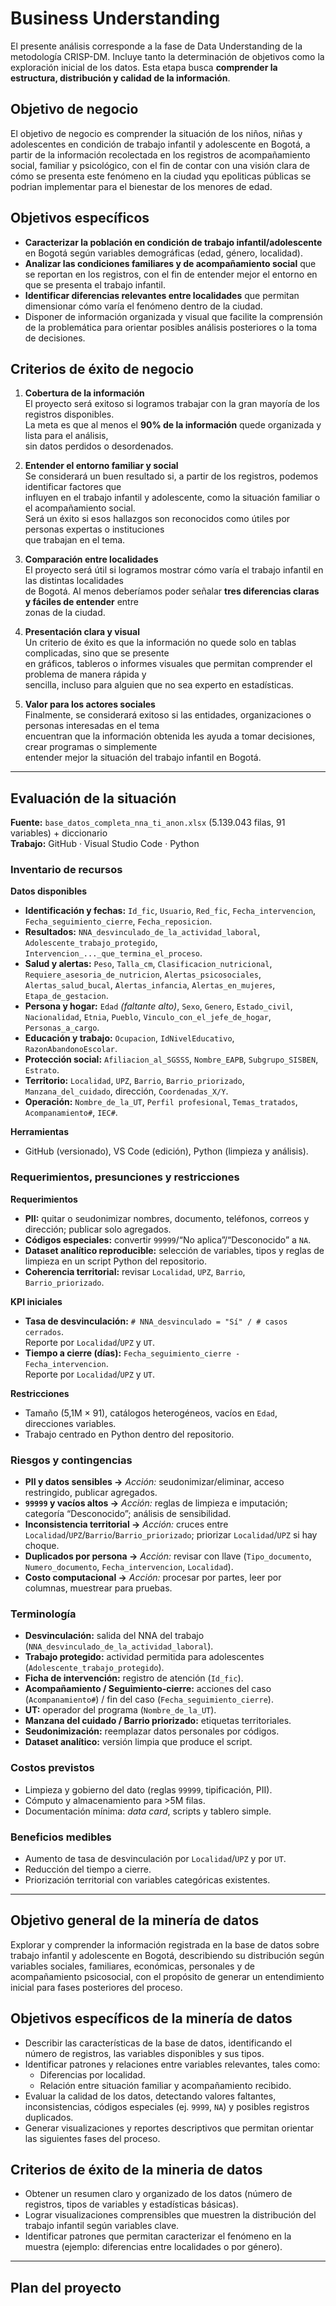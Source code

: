 # Business Understanding
El presente análisis corresponde a la fase de Data Understanding de la metodología CRISP-DM. Incluye tanto la determinación de objetivos como la exploración inicial de los datos. Esta etapa busca **comprender la estructura, distribución y calidad de la información**.  

## Objetivo de negocio  
El objetivo de negocio es comprender la situación de los niños, niñas y adolescentes en condición de trabajo infantil y adolescente en Bogotá, a partir de la información recolectada en los registros de acompañamiento social, familiar y psicológico, con el fin de contar con una visión clara de cómo se presenta este fenómeno en la ciudad yqu epoliticas públicas se podrian implementar para el bienestar de los menores de edad.  

## Objetivos específicos 
- **Caracterizar la población en condición de trabajo infantil/adolescente** en Bogotá según variables demográficas (edad, género, localidad).  
- **Analizar las condiciones familiares y de acompañamiento social** que se reportan en los registros, con el fin de entender mejor el entorno en que se presenta el trabajo infantil.  
- **Identificar diferencias relevantes entre localidades** que permitan dimensionar cómo varía el fenómeno dentro de la ciudad.  
- Disponer de información organizada y visual que facilite la comprensión de la problemática para orientar posibles análisis posteriores o la toma de decisiones.  

## Criterios de éxito de negocio

1. **Cobertura de la información**  
   El proyecto será exitoso si logramos trabajar con la gran mayoría de los registros disponibles.  
   La meta es que al menos el **90% de la información** quede organizada y lista para el análisis,  
   sin datos perdidos o desordenados.  

2. **Entender el entorno familiar y social**  
   Se considerará un buen resultado si, a partir de los registros, podemos identificar factores que  
   influyen en el trabajo infantil y adolescente, como la situación familiar o el acompañamiento social.  
   Será un éxito si esos hallazgos son reconocidos como útiles por personas expertas o instituciones  
   que trabajan en el tema.  

3. **Comparación entre localidades**  
   El proyecto será útil si logramos mostrar cómo varía el trabajo infantil en las distintas localidades  
   de Bogotá. Al menos deberíamos poder señalar **tres diferencias claras y fáciles de entender** entre  
   zonas de la ciudad.  

4. **Presentación clara y visual**  
   Un criterio de éxito es que la información no quede solo en tablas complicadas, sino que se presente  
   en gráficos, tableros o informes visuales que permitan comprender el problema de manera rápida y  
   sencilla, incluso para alguien que no sea experto en estadísticas.  

5. **Valor para los actores sociales**  
   Finalmente, se considerará exitoso si las entidades, organizaciones o personas interesadas en el tema  
   encuentran que la información obtenida les ayuda a tomar decisiones, crear programas o simplemente  
   entender mejor la situación del trabajo infantil en Bogotá.  

---

## Evaluación de la situación

**Fuente:** `base_datos_completa_nna_ti_anon.xlsx` (5.139.043 filas, 91 variables) + diccionario  
**Trabajo:** GitHub · Visual Studio Code · Python



### Inventario de recursos

**Datos disponibles**

- **Identificación y fechas:** `Id_fic`, `Usuario`, `Red_fic`, `Fecha_intervencion`, `Fecha_seguimiento_cierre`, `Fecha_reposicion`.
- **Resultados:** `NNA_desvinculado_de_la_actividad_laboral`, `Adolescente_trabajo_protegido`, `Intervencion_..._que_termina_el_proceso`.
- **Salud y alertas:** `Peso`, `Talla_cm`, `Clasificacion_nutricional`, `Requiere_asesoria_de_nutricion`, `Alertas_psicosociales`, `Alertas_salud_bucal`, `Alertas_infancia`, `Alertas_en_mujeres`, `Etapa_de_gestacion`.
- **Persona y hogar:** `Edad` *(faltante alto)*, `Sexo`, `Genero`, `Estado_civil`, `Nacionalidad`, `Etnia`, `Pueblo`, `Vinculo_con_el_jefe_de_hogar`, `Personas_a_cargo`.
- **Educación y trabajo:** `Ocupacion`, `IdNivelEducativo`, `RazonAbandonoEscolar`.
- **Protección social:** `Afiliacion_al_SGSSS`, `Nombre_EAPB`, `Subgrupo_SISBEN`, `Estrato`.
- **Territorio:** `Localidad`, `UPZ`, `Barrio`, `Barrio_priorizado`, `Manzana_del_cuidado`, dirección, `Coordenadas_X/Y`.
- **Operación:** `Nombre_de_la_UT`, `Perfil profesional`, `Temas_tratados`, `Acompanamiento#`, `IEC#`.

**Herramientas**
- GitHub (versionado), VS Code (edición), Python (limpieza y análisis).


### Requerimientos, presunciones y restricciones

**Requerimientos**
- **PII:** quitar o seudonimizar nombres, documento, teléfonos, correos y dirección; publicar solo agregados.
- **Códigos especiales:** convertir `99999`/“No aplica”/“Desconocido” a `NA`.
- **Dataset analítico reproducible:** selección de variables, tipos y reglas de limpieza en un script Python del repositorio.
- **Coherencia territorial:** revisar `Localidad`, `UPZ`, `Barrio`, `Barrio_priorizado`.

**KPI iniciales**
- **Tasa de desvinculación:** `# NNA_desvinculado = "Sí" / # casos cerrados`.  
  Reporte por `Localidad`/`UPZ` y `UT`.
- **Tiempo a cierre (días):** `Fecha_seguimiento_cierre - Fecha_intervencion`.  
  Reporte por `Localidad`/`UPZ` y `UT`.

**Restricciones**
- Tamaño (5,1M × 91), catálogos heterogéneos, vacíos en `Edad`, direcciones variables.
- Trabajo centrado en Python dentro del repositorio.



### Riesgos y contingencias
- **PII y datos sensibles →** *Acción:* seudonimizar/eliminar, acceso restringido, publicar agregados.
- **`99999` y vacíos altos →** *Acción:* reglas de limpieza e imputación; categoría “Desconocido”; análisis de sensibilidad.
- **Inconsistencia territorial →** *Acción:* cruces entre `Localidad`/`UPZ`/`Barrio`/`Barrio_priorizado`; priorizar `Localidad`/`UPZ` si hay choque.
- **Duplicados por persona →** *Acción:* revisar con llave (`Tipo_documento`, `Numero_documento`, `Fecha_intervencion`, `Localidad`).
- **Costo computacional →** *Acción:* procesar por partes, leer por columnas, muestrear para pruebas.


### Terminología
- **Desvinculación:** salida del NNA del trabajo (`NNA_desvinculado_de_la_actividad_laboral`).
- **Trabajo protegido:** actividad permitida para adolescentes (`Adolescente_trabajo_protegido`).
- **Ficha de intervención:** registro de atención (`Id_fic`).
- **Acompañamiento / Seguimiento-cierre:** acciones del caso (`Acompanamiento#`) / fin del caso (`Fecha_seguimiento_cierre`).
- **UT:** operador del programa (`Nombre_de_la_UT`).
- **Manzana del cuidado / Barrio priorizado:** etiquetas territoriales.
- **Seudonimización:** reemplazar datos personales por códigos.
- **Dataset analítico:** versión limpia que produce el script.



### Costos previstos
- Limpieza y gobierno del dato (reglas `99999`, tipificación, PII).
- Cómputo y almacenamiento para >5M filas.
- Documentación mínima: *data card*, scripts y tablero simple.

### Beneficios medibles
- Aumento de tasa de desvinculación por `Localidad`/`UPZ` y por `UT`.
- Reducción del tiempo a cierre.
- Priorización territorial con variables categóricas existentes.



















---

## Objetivo general de la minería de datos 
Explorar y comprender la información registrada en la base de datos sobre trabajo infantil y adolescente en Bogotá, describiendo su distribución según variables sociales, familiares, económicas, personales y de acompañamiento psicosocial, con el propósito de generar un entendimiento inicial para fases posteriores del proceso.  

## Objetivos específicos de la minería de datos   
- Describir las características de la base de datos, identificando el número de registros, las variables disponibles y sus tipos.  
- Identificar patrones y relaciones entre variables relevantes, tales como:  
  - Diferencias por localidad.  
  - Relación entre situación familiar y acompañamiento recibido.  
- Evaluar la calidad de los datos, detectando valores faltantes, inconsistencias, códigos especiales (ej. `9999`, `NA`) y posibles registros duplicados.  
- Generar visualizaciones y reportes descriptivos que permitan orientar las siguientes fases del proceso.  

## Criterios de éxito de la mineria de datos
- Obtener un resumen claro y organizado de los datos (número de registros, tipos de variables y estadísticas básicas).  
- Lograr visualizaciones comprensibles que muestren la distribución del trabajo infantil según variables clave.  
- Identificar patrones que permitan caracterizar el fenómeno en la muestra (ejemplo: diferencias entre localidades o por género).

---

## Plan del proyecto
